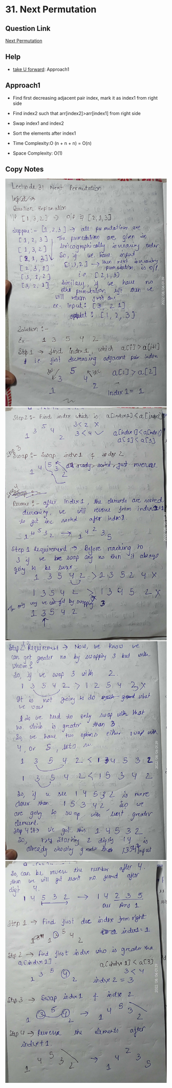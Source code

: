 
# 31. Next Permutation


## Question Link

[Next Permutation](https://leetcode.com/problems/next-permutation/)

## Help

- [take U forward](https://www.youtube.com/watch?v=LuLCLgMElus): Approach1


## Approach1

- Find first decreasing adjacent pair index, mark it as index1 from right side

- Find index2 such that arr[index2]>arr[index1] from right side

- Swap index1 and index2

- Sort the elements after index1

- Time Complexity:O (n + n + n) = O(n)

- Space Complexity: O(1)

## Copy Notes

![1](https://github.com/sidsri1999/striver-sde-sheet/blob/main/day-1/3-31.%20Next%20Permutation/images/1.jpg)
![2](https://github.com/sidsri1999/striver-sde-sheet/blob/main/day-1/3-31.%20Next%20Permutation/images/2.jpg)
![3](https://github.com/sidsri1999/striver-sde-sheet/blob/main/day-1/3-31.%20Next%20Permutation/images/3.jpg)
![4](https://github.com/sidsri1999/striver-sde-sheet/blob/main/day-1/3-31.%20Next%20Permutation/images/4.jpg)



